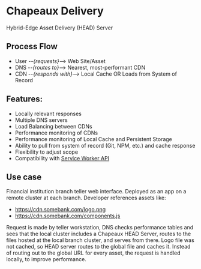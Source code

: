 # Chapeaux Delivery
Hybrid-Edge Asset Delivery (HEAD) Server 

## Process Flow
* User --_{requests}_--> Web Site/Asset
* DNS --_{routes to}_--> Nearest, most-performant CDN
* CDN --_{responds with}_--> Local Cache OR Loads from System of Record

## Features:
* Locally relevant responses
* Multiple DNS servers
* Load Balancing between CDNs
* Performance monitoring of CDNs
* Performance monitoring of Local Cache and Persistent Storage
* Ability to pull from system of record (Git, NPM, etc.) and cache response
* Flexibility to adjust scope
* Compatibility with [Service Worker API](https://developer.mozilla.org/en-US/docs/Web/API/Service_Worker_API)

## Use case

Financial institution branch teller web interface. Deployed as an app on a remote cluster at each branch. Developer references assets like:
* https://cdn.somebank.com/logo.png
* https://cdn.somebank.com/components.js

Request is made by teller workstation, DNS checks performance tables and sees that the local cluster includes a Chapeaux HEAD Server, routes to the files hosted at the local branch cluster, and serves from there. Logo file was not cached, so HEAD server routes to the global file and caches it. Instead of routing out to the global URL for every asset, the request is handled locally, to improve performance.